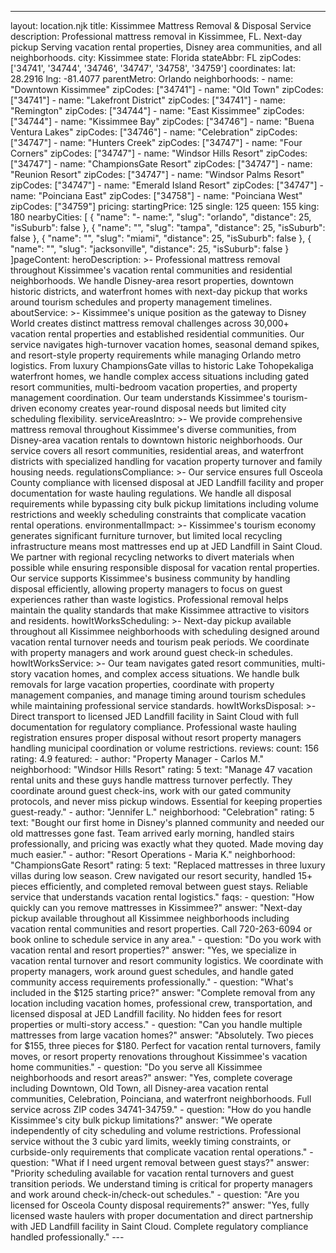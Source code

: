 ---
layout: location.njk
title: Kissimmee Mattress Removal & Disposal Service
description: Professional mattress removal in Kissimmee, FL. Next-day pickup Serving vacation rental properties, Disney area communities, and all neighborhoods.
city: Kissimmee state: Florida stateAbbr: FL zipCodes: ['34741', '34744', '34746', '34747', '34758', '34759'] coordinates: lat: 28.2916 lng: -81.4077 parentMetro: Orlando neighborhoods: - name: "Downtown Kissimmee" zipCodes: ["34741"] - name: "Old Town" zipCodes: ["34741"] - name: "Lakefront District" zipCodes: ["34741"] - name: "Remington" zipCodes: ["34744"] - name: "East Kissimmee" zipCodes: ["34744"] - name: "Kissimmee Bay" zipCodes: ["34746"] - name: "Buena Ventura Lakes" zipCodes: ["34746"] - name: "Celebration" zipCodes: ["34747"] - name: "Hunters Creek" zipCodes: ["34747"] - name: "Four Corners" zipCodes: ["34747"] - name: "Windsor Hills Resort" zipCodes: ["34747"] - name: "ChampionsGate Resort" zipCodes: ["34747"] - name: "Reunion Resort" zipCodes: ["34747"] - name: "Windsor Palms Resort" zipCodes: ["34747"] - name: "Emerald Island Resort" zipCodes: ["34747"] - name: "Poinciana East" zipCodes: ["34758"] - name: "Poinciana West" zipCodes: ["34759"] pricing: startingPrice: 125 single: 125 queen: 155 king: 180 nearbyCities: [ { "name": "- name:", "slug": "orlando", "distance": 25, "isSuburb": false }, { "name": "", "slug": "tampa", "distance": 25, "isSuburb": false }, { "name": "", "slug": "miami", "distance": 25, "isSuburb": false }, { "name": "", "slug": "jacksonville", "distance": 25, "isSuburb": false } ]pageContent: heroDescription: >- Professional mattress removal throughout Kissimmee's vacation rental communities and residential neighborhoods. We handle Disney-area resort properties, downtown historic districts, and waterfront homes with next-day pickup that works around tourism schedules and property management timelines. aboutService: >- Kissimmee's unique position as the gateway to Disney World creates distinct mattress removal challenges across 30,000+ vacation rental properties and established residential communities. Our service navigates high-turnover vacation homes, seasonal demand spikes, and resort-style property requirements while managing Orlando metro logistics. From luxury ChampionsGate villas to historic Lake Tohopekaliga waterfront homes, we handle complex access situations including gated resort communities, multi-bedroom vacation properties, and property management coordination. Our team understands Kissimmee's tourism-driven economy creates year-round disposal needs but limited city scheduling flexibility. serviceAreasIntro: >- We provide comprehensive mattress removal throughout Kissimmee's diverse communities, from Disney-area vacation rentals to downtown historic neighborhoods. Our service covers all resort communities, residential areas, and waterfront districts with specialized handling for vacation property turnover and family housing needs. regulationsCompliance: >- Our service ensures full Osceola County compliance with licensed disposal at JED Landfill facility and proper documentation for waste hauling regulations. We handle all disposal requirements while bypassing city bulk pickup limitations including volume restrictions and weekly scheduling constraints that complicate vacation rental operations. environmentalImpact: >- Kissimmee's tourism economy generates significant furniture turnover, but limited local recycling infrastructure means most mattresses end up at JED Landfill in Saint Cloud. We partner with regional recycling networks to divert materials when possible while ensuring responsible disposal for vacation rental properties. Our service supports Kissimmee's business community by handling disposal efficiently, allowing property managers to focus on guest experiences rather than waste logistics. Professional removal helps maintain the quality standards that make Kissimmee attractive to visitors and residents. howItWorksScheduling: >- Next-day pickup available throughout all Kissimmee neighborhoods with scheduling designed around vacation rental turnover needs and tourism peak periods. We coordinate with property managers and work around guest check-in schedules. howItWorksService: >- Our team navigates gated resort communities, multi-story vacation homes, and complex access situations. We handle bulk removals for large vacation properties, coordinate with property management companies, and manage timing around tourism schedules while maintaining professional service standards. howItWorksDisposal: >- Direct transport to licensed JED Landfill facility in Saint Cloud with full documentation for regulatory compliance. Professional waste hauling registration ensures proper disposal without resort property managers handling municipal coordination or volume restrictions. reviews: count: 156 rating: 4.9 featured: - author: "Property Manager - Carlos M." neighborhood: "Windsor Hills Resort" rating: 5 text: "Manage 47 vacation rental units and these guys handle mattress turnover perfectly. They coordinate around guest check-ins, work with our gated community protocols, and never miss pickup windows. Essential for keeping properties guest-ready." - author: "Jennifer L." neighborhood: "Celebration" rating: 5 text: "Bought our first home in Disney's planned community and needed our old mattresses gone fast. Team arrived early morning, handled stairs professionally, and pricing was exactly what they quoted. Made moving day much easier." - author: "Resort Operations - Maria K." neighborhood: "ChampionsGate Resort" rating: 5 text: "Replaced mattresses in three luxury villas during low season. Crew navigated our resort security, handled 15+ pieces efficiently, and completed removal between guest stays. Reliable service that understands vacation rental logistics." faqs: - question: "How quickly can you remove mattresses in Kissimmee?" answer: "Next-day pickup available throughout all Kissimmee neighborhoods including vacation rental communities and resort properties. Call 720-263-6094 or book online to schedule service in any area." - question: "Do you work with vacation rental and resort properties?" answer: "Yes, we specialize in vacation rental turnover and resort community logistics. We coordinate with property managers, work around guest schedules, and handle gated community access requirements professionally." - question: "What's included in the $125 starting price?" answer: "Complete removal from any location including vacation homes, professional crew, transportation, and licensed disposal at JED Landfill facility. No hidden fees for resort properties or multi-story access." - question: "Can you handle multiple mattresses from large vacation homes?" answer: "Absolutely. Two pieces for $155, three pieces for $180. Perfect for vacation rental turnovers, family moves, or resort property renovations throughout Kissimmee's vacation home communities." - question: "Do you serve all Kissimmee neighborhoods and resort areas?" answer: "Yes, complete coverage including Downtown, Old Town, all Disney-area vacation rental communities, Celebration, Poinciana, and waterfront neighborhoods. Full service across ZIP codes 34741-34759." - question: "How do you handle Kissimmee's city bulk pickup limitations?" answer: "We operate independently of city scheduling and volume restrictions. Professional service without the 3 cubic yard limits, weekly timing constraints, or curbside-only requirements that complicate vacation rental operations." - question: "What if I need urgent removal between guest stays?" answer: "Priority scheduling available for vacation rental turnovers and guest transition periods. We understand timing is critical for property managers and work around check-in/check-out schedules." - question: "Are you licensed for Osceola County disposal requirements?" answer: "Yes, fully licensed waste haulers with proper documentation and direct partnership with JED Landfill facility in Saint Cloud. Complete regulatory compliance handled professionally." ---